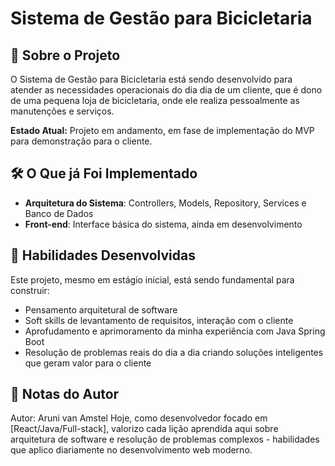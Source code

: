 # Sistema de Gestão para Bicicletaria

## 📖 Sobre o Projeto

O Sistema de Gestão para Bicicletaria está sendo desenvolvido para atender as necessidades operacionais do dia dia de um cliente, que é dono de uma pequena loja de bicicletaria,
onde ele realiza pessoalmente as manutenções e serviços.

**Estado Atual:** Projeto em andamento, em fase de implementação do MVP para demonstração para o cliente.

## 🛠️ O Que já Foi Implementado

- **Arquitetura do Sistema**: Controllers, Models, Repository, Services e Banco de Dados
- **Front-end**: Interface básica do sistema, ainda em desenvolvimento

## 🎯 Habilidades Desenvolvidas

Este projeto, mesmo em estágio inicial, está sendo fundamental para construir:
- Pensamento arquitetural de software
- Soft skills de levantamento de requisitos, interação com o cliente
- Aprofudamento e aprimoramento da minha experiência com Java Spring Boot
- Resolução de problemas reais do dia a dia criando soluções inteligentes que geram valor para o cliente

## 📝 Notas do Autor

Autor: Aruni van Amstel
Hoje, como desenvolvedor focado em [React/Java/Full-stack], valorizo cada lição aprendida aqui sobre arquitetura de software e resolução de problemas complexos - habilidades que aplico diariamente no desenvolvimento web moderno.

